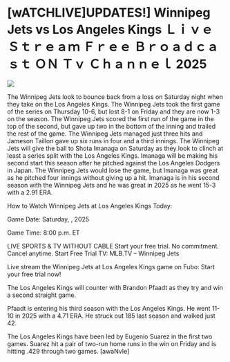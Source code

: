 # [wATCHLIVE]UPDATES!] Winnipeg Jets vs Los Angeles Kings Ｌｉｖｅ Ｓｔｒｅａｍ Ｆｒｅｅ Ｂｒｏａｄｃａｓｔ ＯＮ Ｔｖ Ｃｈａｎｎｅｌ  2025  
  
  
[![](https://i.imgur.com/qSNzIqt.png)](https://movie.rssnews.media/CoYqqsq.php)  
  
The Winnipeg Jets look to bounce back from a loss on Saturday night when they take on the Los Angeles Kings. The Winnipeg Jets took the first game of the series on Thursday 10-6, but lost 8-1 on Friday and they are now 1-3 on the season. The Winnipeg Jets scored the first run of the game in the top of the second, but gave up two in the bottom of the inning and trailed the rest of the game. The Winnipeg Jets managed just three hits and Jameson Taillon gave up six runs in four and a third innings. The Winnipeg Jets will give the ball to Shota Imanaga on Saturday as they look to clinch at least a series split with the Los Angeles Kings. Imanaga will be making his second start this season after he pitched against the Los Angeles Dodgers in Japan. The Winnipeg Jets would lose the game, but Imanaga was great as he pitched four innings without giving up a hit. Imanaga is in his second season with the Winnipeg Jets and he was great in 2025 as he went 15-3 with a 2.91 ERA.

How to Watch Winnipeg Jets at Los Angeles Kings Today:

Game Date: Saturday, , 2025

Game Time: 8:00 p.m. ET

LIVE SPORTS & TV WITHOUT CABLE
Start your free trial. No commitment. Cancel anytime.
Start Free Trial
TV: MLB.TV – Winnipeg Jets

Live stream the Winnipeg Jets at Los Angeles Kings game on Fubo: Start your free trial now!

The Los Angeles Kings will counter with Brandon Pfaadt as they try and win a second straight game.

Pfaadt is entering his third season with the Los Angeles Kings. He went 11-10 in 2025 with a 4.71 ERA. He struck out 185 last season and walked just 42.

The Los Angeles Kings have been led by Eugenio Suarez in the first two games. Suarez hit a pair of two-run home runs in the win on Friday and is hitting .429 through two games. [awaNvIe]